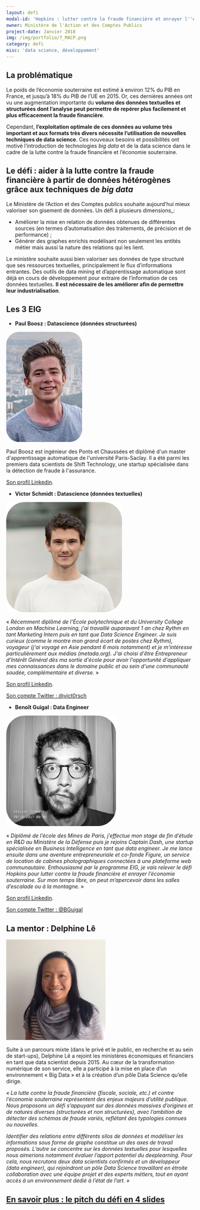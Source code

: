 ```yaml
---
layout: defi
modal-id: 'Hopkins : lutter contre la fraude financière et enrayer l''économie souterraine'
owner: Ministère de l'Action et des Comptes Publics
project-date: Janvier 2018
img: /img/portfolio/7_MACP.png
category: defi
misc: 'data science, développement'
---
```

## La problématique

Le poids de l’économie souterraine est estimé à environ 12% du PIB en
France, et jusqu’à 18% du PIB de l’UE en 2015. Or, ces dernières
années ont vu une augmentation importante du **volume des données
textuelles et structurées dont l’analyse peut permettre de repérer
plus facilement et plus efficacement la fraude financière**.

Cependant, **l’exploitation optimale de ces données au volume très
important et aux formats très divers nécessite l’utilisation de
nouvelles techniques de data science**.  Ces nouveaux besoins et
possibilités ont motivé l’introduction de technologies *big data* et
de la data science dans le cadre de la lutte contre la fraude
financière et l’économie souterraine.

## Le défi : aider à la lutte contre la fraude financière à partir de données hétérogènes grâce aux techniques de *big data*

Le Ministère de l’Action et des Comptes publics souhaite aujourd’hui
mieux valoriser son gisement de données. Un défi à plusieurs
dimensions\_:

* Améliorer la mise en relation de données obtenues de différentes
  sources (en termes d’automatisation des traitements, de précision et
  de performance) ;
* Générer des graphes enrichis modélisant non seulement les entités
  métier mais aussi la nature des relations qui les lient.

Le ministère souhaite aussi bien valoriser ses données de type
structuré que ses ressources textuelles, principalement le flux
d’informations entrantes. Des outils de data mining et d’apprentissage
automatique sont déjà en cours de développement pour extraire de
l’information de ces données textuelles. **Il est nécessaire de les
améliorer afin de permettre leur industrialisation**.

## Les 3 EIG

* **Paul Boosz : Datascience (données structurées)**

![Photo de Paul Boosz](/img/portfolio/PaulBoosz.png)

Paul Boosz est ingénieur des Ponts et Chaussées et diplômé d'un master
d'apprentissage automatique de l'université Paris-Saclay. Il a été
parmi les premiers data scientists de Shift Technology, une startup
spécialisée dans la détection de fraude à l'assurance.

[Son profil Linkedin](https://www.linkedin.com/in/paul-boosz-07055680/).

* **Victor Schmidt : Datascience (données textuelles)**

![Photo de Victor Schmidt](/img/portfolio/VictorSchmidt.png)

« _Récemment diplômé de l'École polytechnique et du University College
London en Machine Learning, j'ai travaillé auparavant 1 an chez Rythm
en tant Marketing Intern puis en tant que Data Science Engineer.  Je
suis curieux (comme le montre mon grand écart de postes chez Rythm),
voyageur (j'ai voyagé en Asie pendant 6 mois notamment) et je
m'intéresse particulièrement aux médias (metada.org). J'ai choisi
d'être Entrepreneur d'Intérêt Général dès ma sortie d'école pour avoir
l'opportunité d'appliquer mes connaissances dans le domaine public et
au sein d'une communauté soudée, complémentaire et diverse._ »

[Son profil Linkedin](https://www.linkedin.com/in/victor-schmidt-30418083).

[Son compte Twitter : @vict0rsch](https://www.twitter.com/vict0rsch)

* **Benoît Guigal : Data Engineer**

![Photo de Benoît Guigal](/img/portfolio/BenoitGuigal.png)

« _Diplômé de l’école des Mines de Paris, j’effectue mon stage de fin
d’étude en R&D au Ministère de la Défense puis je rejoins Captain
Dash, une startup spécialisée en Business Intelligence en tant que
data engineer. Je me lance ensuite dans une aventure entrepreneuriale
et co-fonde Figure, un service de location de cabines photographiques
connectées à une plateforme web communautaire. Enthousiasmé par le
programme EIG, je vais relever le défi Hopkins pour lutter contre la
fraude financière et enrayer l’économie souterraine. Sur mon temps
libre, on peut m’apercevoir dans les salles d’escalade ou à la
montagne._ »

[Son profil Linkedin](https://www.linkedin.com/in/benoit-guigal-ba25b644/).

[Son compte Twitter : @BGuigal](https://www.twitter.com/BGuigal)

## La mentor : Delphine Lê

![Photo de Delphine Le, mentor](/img/portfolio/7_DelphineLE.png)

Suite à un parcours mixte (dans le privé et le public, en recherche et
au sein de start-ups), Delphine Lê a rejoint les ministères
économiques et financiers en tant que data scientist depuis 2015. Au
cœur de la transformation numérique de son service, elle a participé à
la mise en place d’un environnement « Big Data » et à la création d’un
pôle Data Science qu’elle dirige.

*« La lutte contre la fraude financière (fiscale, sociale, etc.) et
contre l’économie souterraine représentent des enjeux majeurs
d’utilité publique.  Nous proposons un défi s’appuyant sur des données
massives d’origines et de natures diverses (structurées et non
structurées), avec l’ambition de détecter des schémas de fraude
variés, reflétant des typologies connues ou nouvelles.*

*Identifier des relations entre différents silos de données et
modéliser les informations sous forme de graphe constitue un des axes
de travail proposés.  L’autre se concentre sur les données textuelles
pour lesquelles nous aimerions notamment évaluer l’apport potentiel du
deeplearning.  Pour cela, nous recrutons deux data scientists
confirmés et un développeur (data engineer), qui rejoindront un pôle
Data Science travaillant en étroite collaboration avec une équipe
projet et des experts métiers, tout en ayant accès à un environnement
dédié à l’état de l’art. »*

## [En savoir plus : le pitch du défi en 4 slides](https://www.slideshare.net/secret/cdzCUyu74BmNxN)
